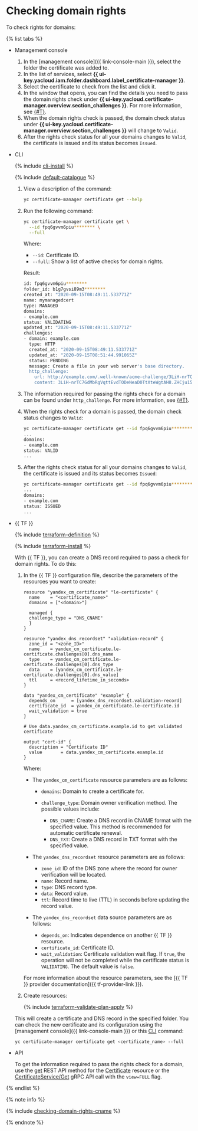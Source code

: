 # Checking domain rights

To check rights for domains:

{% list tabs %}

- Management console

   1. In the [management console]({{ link-console-main }}), select the folder the certificate was added to.
   1. In the list of services, select **{{ ui-key.yacloud.iam.folder.dashboard.label_certificate-manager }}**.
   1. Select the certificate to check from the list and click it.
   1. In the window that opens, you can find the details you need to pass the domain rights check under **{{ ui-key.yacloud.certificate-manager.overview.section_challenges }}**. For more information, see [{#T}](../../concepts/challenges.md).
   1. When the domain rights check is passed, the domain check status under **{{ ui-key.yacloud.certificate-manager.overview.section_challenges }}** will change to `Valid`.
   1. After the rights check status for all your domains changes to `Valid`, the certificate is issued and its status becomes `Issued`.

- CLI

   {% include [cli-install](../../../_includes/cli-install.md) %}

   {% include [default-catalogue](../../../_includes/default-catalogue.md) %}

   1. View a description of the command:

      ```bash
      yc certificate-manager certificate get --help
      ```

   1. Run the following command:

      ```bash
      yc certificate-manager certificate get \
        --id fpq6gvvm6piu******** \
        --full
      ```

      Where:

      - `--id`: Certificate ID.
      - `--full`: Show a list of active checks for domain rights.

      Result:

      ```bash
      id: fpq6gvvm6piu********
      folder_id: b1g7gvsi89m3********
      created_at: "2020-09-15T08:49:11.533771Z"
      name: mymanagedcert
      type: MANAGED
      domains:
      - example.com
      status: VALIDATING
      updated_at: "2020-09-15T08:49:11.533771Z"
      challenges:
      - domain: example.com
        type: HTTP
        created_at: "2020-09-15T08:49:11.533771Z"
        updated_at: "2020-09-15T08:51:44.991065Z"
        status: PENDING
        message: Create a file in your web server's base directory.
        http_challenge:
          url: http://example.com/.well-known/acme-challenge/3LiH-nrTC7GdMbRgVqttEvdTODeNeaD0TtXteWgtAH8
          content: 3LiH-nrTC7GdMbRgVqttEvdTODeNeaD0TtXteWgtAH8.ZHCju15sJiKBwT8G5FTl7UtfmJWp1gKNYYPLcVtVL44
      ```

   1. The information required for passing the rights check for a domain can be found under `http_challenge`. For more information, see [{#T}](../../concepts/challenges.md).

   1. When the rights check for a domain is passed, the domain check status changes to `Valid`:

      ```bash
      yc certificate-manager certificate get --id fpq6gvvm6piu******** --full
      ...
      domains:
      - example.com
      status: VALID
      ...
      ```

   1. After the rights check status for all your domains changes to `Valid`, the certificate is issued and its status becomes `Issued`:

      ```bash
      yc certificate-manager certificate get --id fpq6gvvm6piu******** --full
      ...
      domains:
      - example.com
      status: ISSUED
      ...
      ```

- {{ TF }}

   {% include [terraform-definition](../../../_tutorials/terraform-definition.md) %}

   {% include [terraform-install](../../../_includes/terraform-install.md) %}

   With {{ TF }}, you can create a DNS record required to pass a check for domain rights. To do this:

   1. In the {{ TF }} configuration file, describe the parameters of the resources you want to create:

      ```hcl
      resource "yandex_cm_certificate" "le-certificate" {
        name    = "<certificate_name>"
        domains = ["<domain>"]

        managed {
        challenge_type = "DNS_CNAME"
        }
      }

      resource "yandex_dns_recordset" "validation-record" {
        zone_id = "<zone_ID>"
        name    = yandex_cm_certificate.le-certificate.challenges[0].dns_name
        type    = yandex_cm_certificate.le-certificate.challenges[0].dns_type
        data    = [yandex_cm_certificate.le-certificate.challenges[0].dns_value]
        ttl     = <record_lifetime_in_seconds>
      }

      data "yandex_cm_certificate" "example" {
        depends_on      = [yandex_dns_recordset.validation-record]
        certificate_id  = yandex_cm_certificate.le-certificate.id
        wait_validation = true
      }

      # Use data.yandex_cm_certificate.example.id to get validated certificate

      output "cert-id" {
        description = "Certificate ID"
        value       = data.yandex_cm_certificate.example.id
      }
      ```

      Where:

      * The `yandex_cm_certificate` resource parameters are as follows:

         * `domains`: Domain to create a certificate for.
         * `challenge_type`: Domain owner verification method. The possible values include:

            * `DNS_CNAME`: Create a DNS record in CNAME format with the specified value. This method is recommended for automatic certificate renewal.
            * `DNS_TXT`: Create a DNS record in TXT format with the specified value.

      * The `yandex_dns_recordset` resource parameters are as follows:

         * `zone_id`: ID of the DNS zone where the record for owner verification will be located.
         * `name`: Record name.
         * `type`: DNS record type.
         * `data`: Record value.
         * `ttl`: Record time to live (TTL) in seconds before updating the record value.

      * The `yandex_dns_recordset` data source parameters are as follows:
         * `depends_on`: Indicates dependence on another {{ TF }} resource.
         * `certificate_id`: Certificate ID.
         * `wait_validation`: Certificate validation wait flag. If `true`, the operation will not be completed while the certificate status is `VALIDATING`. The default value is `false`.

      For more information about the resource parameters, see the [{{ TF }} provider documentation]({{ tf-provider-link }}).

   1. Create resources:

      {% include [terraform-validate-plan-apply](../../../_tutorials/terraform-validate-plan-apply.md) %}

   This will create a certificate and DNS record in the specified folder. You can check the new certificate and its configuration using the [management console]({{ link-console-main }}) or this [CLI](../../../cli/quickstart.md) command:

   ```bash
   yc certificate-manager certificate get <certificate_name> --full
   ```

- API

   To get the information required to pass the rights check for a domain, use the [get](../../api-ref/Certificate/get.md) REST API method for the [Certificate](../../api-ref/Certificate/) resource or the [CertificateService/Get](../../api-ref/grpc/certificate_service.md#Get) gRPC API call with the `view=FULL` flag.

{% endlist %}

{% note info %}

{% include [checking-domain-rights-cname](../../../_includes/certificate-manager/checking-domain-rights-cname.md) %}

{% endnote %}